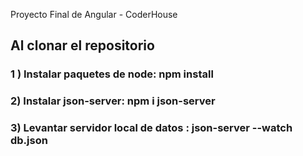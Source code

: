 Proyecto Final de Angular - CoderHouse
## Al clonar el repositorio
### 1 ) Instalar paquetes de node: npm install
### 2) Instalar json-server: npm i json-server
### 3) Levantar servidor local de datos : json-server --watch db.json
